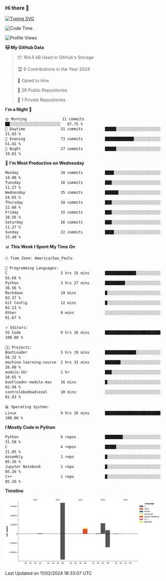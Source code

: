 ### Hi there 👋

<a href="https://git.io/typing-svg"><img src="https://readme-typing-svg.herokuapp.com?font=Fira+Code&duration=2000&pause=100&center=true&vCenter=true&multiline=true&width=720&height=175&lines=Gui's+are+a+lie%2C+they+are+just+front-ends+to+the+shell.;Through+the+shell%2C+I+gain+sudo.;Through+sudo%2C+I+gain+power.;Through+power%2C+I+gain+root.;Through+root%2C+my+chains+are+broken.;uid%3D0+shall+free+me...." alt="Typing SVG" /></a>


<!--START_SECTION:waka-->
![Code Time](http://img.shields.io/badge/Code%20Time-791%20hrs%2026%20mins-blue)

![Profile Views](http://img.shields.io/badge/Profile%20Views-0-blue)

**🐱 My GitHub Data** 

> 📦 164.5 kB Used in GitHub's Storage 
 > 
> 🏆 6 Contributions in the Year 2024
 > 
> 💼 Opted to Hire
 > 
> 📜 26 Public Repositories 
 > 
> 🔑 1 Private Repositories 
 > 
**I'm a Night 🦉** 

```text
🌞 Morning                11 commits          ██░░░░░░░░░░░░░░░░░░░░░░░   07.75 % 
🌆 Daytime                31 commits          █████░░░░░░░░░░░░░░░░░░░░   21.83 % 
🌃 Evening                73 commits          █████████████░░░░░░░░░░░░   51.41 % 
🌙 Night                  27 commits          █████░░░░░░░░░░░░░░░░░░░░   19.01 % 
```
📅 **I'm Most Productive on Wednesday** 

```text
Monday                   20 commits          ████░░░░░░░░░░░░░░░░░░░░░   14.08 % 
Tuesday                  16 commits          ███░░░░░░░░░░░░░░░░░░░░░░   11.27 % 
Wednesday                35 commits          ██████░░░░░░░░░░░░░░░░░░░   24.65 % 
Thursday                 18 commits          ███░░░░░░░░░░░░░░░░░░░░░░   12.68 % 
Friday                   15 commits          ███░░░░░░░░░░░░░░░░░░░░░░   10.56 % 
Saturday                 16 commits          ███░░░░░░░░░░░░░░░░░░░░░░   11.27 % 
Sunday                   22 commits          ████░░░░░░░░░░░░░░░░░░░░░   15.49 % 
```


📊 **This Week I Spent My Time On** 

```text
🕑︎ Time Zone: America/Sao_Paulo

💬 Programming Languages: 
C                        5 hrs 15 mins       ██████████████░░░░░░░░░░░   55.68 % 
Python                   3 hrs 27 mins       █████████░░░░░░░░░░░░░░░░   36.56 % 
Markdown                 19 mins             █░░░░░░░░░░░░░░░░░░░░░░░░   03.37 % 
Git Config               12 mins             █░░░░░░░░░░░░░░░░░░░░░░░░   02.23 % 
Other                    9 mins              ░░░░░░░░░░░░░░░░░░░░░░░░░   01.67 % 

🔥 Editors: 
VS Code                  9 hrs 26 mins       █████████████████████████   100.00 % 

🐱‍💻 Projects: 
BootLoader               5 hrs 19 mins       ██████████████░░░░░░░░░░░   56.32 % 
machine-learning-course  2 hrs 31 mins       ███████░░░░░░░░░░░░░░░░░░   26.80 % 
modulo-16r               1 hr                ███░░░░░░░░░░░░░░░░░░░░░░   10.65 % 
bootloader-modulo-4ax    16 mins             █░░░░░░░░░░░░░░░░░░░░░░░░   02.94 % 
controlebombadiesel      10 mins             ░░░░░░░░░░░░░░░░░░░░░░░░░   01.83 % 

💻 Operating System: 
Linux                    9 hrs 26 mins       █████████████████████████   100.00 % 
```

**I Mostly Code in Python** 

```text
Python                   6 repos             ████████░░░░░░░░░░░░░░░░░   31.58 % 
C                        4 repos             █████░░░░░░░░░░░░░░░░░░░░   21.05 % 
Assembly                 1 repo              █░░░░░░░░░░░░░░░░░░░░░░░░   05.26 % 
Jupyter Notebook         1 repo              █░░░░░░░░░░░░░░░░░░░░░░░░   05.26 % 
C++                      1 repo              █░░░░░░░░░░░░░░░░░░░░░░░░   05.26 % 
```



**Timeline**

![Lines of Code chart](https://raw.githubusercontent.com/Gedankenn/Gedankenn/main/assets/bar_graph.png)


 Last Updated on 11/02/2024 18:33:07 UTC
<!--END_SECTION:waka-->
